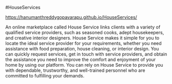 #HouseServices

https://hanumanthreddygopavarapu.github.io/HouseServices/

An online marketplace called House Service links clients with a variety of qualified service providers, such as seasoned cooks, adept housekeepers, and creative interior designers. House Service makes it simple for you to locate the ideal service provider for your requirements, whether you need assistance with food preparation, house cleaning, or interior design. You can quickly request services, get in touch with service providers, and obtain the assistance you need to improve the comfort and enjoyment of your home by using our platform. You can rely on House Service to provide you with dependable, trustworthy, and well-trained personnel who are committed to fulfilling your demands.
